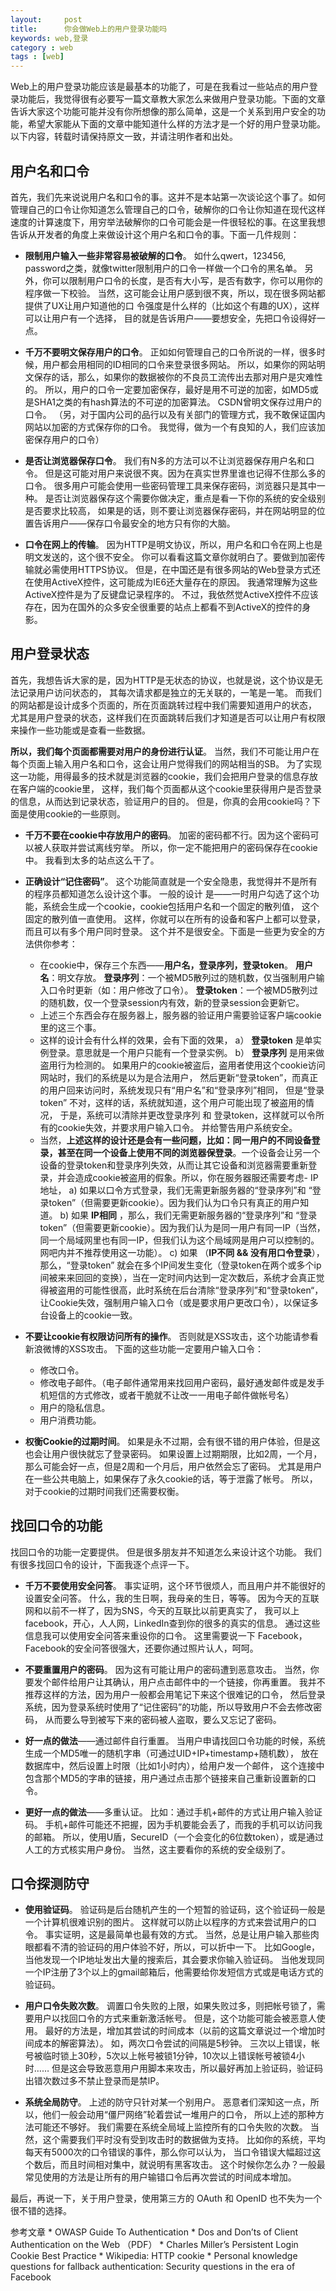 ```yaml
---
layout:     post
title:      你会做Web上的用户登录功能吗
keywords: web,登录
category : web
tags : [web]
---
```


<p>Web上的用户登录功能应该是最基本的功能了，可是在我看过一些站点的用户登录功能后，我觉得很有必要写一篇文章教大家怎么来做用户登录功能。下面的文章告诉大家这个功能可能并没有你所想像的那么简单，这是一个关系到用户安全的功能，希望大家能从下面的文章中能知道什么样的方法才是一个好的用户登录功能。以下内容，转载时请保持原文一致，并请注明作者和出处。</p>

<h2>用户名和口令</h2>

<p>首先，我们先来说说用户名和口令的事。这并不是本站第一次谈论这个事了。如何管理自己的口令让你知道怎么管理自己的口令，破解你的口令让你知道在现代这样速度的计算速度下，用穷举法破解你的口令可能会是一件很轻松的事。在这里我想告诉从开发者的角度上来做设计这个用户名和口令的事。下面一几件规则：</p>

<ul>
<li><p><strong>限制用户输入一些非常容易被破解的口令</strong>。
如什么qwert，123456, password之类，就像twitter限制用户的口令一样做一个口令的黑名单。
另外，你可以限制用户口令的长度，是否有大小写，是否有数字，你可以用你的程序做一下校验。
当然，这可能会让用户感到很不爽，所以，现在很多网站都提供了UX让用户知道他的口
令强度是什么样的（比如这个有趣的UX），这样可以让用户有一个选择，
目的就是告诉用户——要想安全，先把口令设得好一点。</p></li>
<li><p><strong>千万不要明文保存用户的口令</strong>。
正如如何管理自己的口令所说的一样，很多时候，用户都会用相同的ID相同的口令来登录很多网站。
所以，如果你的网站明文保存的话，那么，如果你的数据被你的不良员工流传出去那对用户是灾难性的。
所以，用户的口令一定要加密保存，最好是用不可逆的加密，如MD5或是SHA1之类的有hash算法的不可逆的加密算法。
CSDN曾明文保存过用户的口令。
（另，对于国内公司的品行以及有关部门的管理方式，我不敢保证国内网站以加密的方式保存你的口令。
我觉得，做为一个有良知的人，我们应该加密保存用户的口令）</p></li>
<li><p><strong>是否让浏览器保存口令</strong>。
我们有N多的方法可以不让浏览器保存用户名和口令。
但是这可能对用户来说很不爽。因为在真实世界里谁也记得不住那么多的口令。
很多用户可能会使用一些密码管理工具来保存密码，浏览器只是其中一种。
是否让浏览器保存这个需要你做决定，重点是看一下你的系统的安全级别是否要求比较高，
如果是的话，则不要让浏览器保存密码，并在网站明显的位置告诉用户——保存口令最安全的地方只有你的大脑。</p></li>
<li><p><strong>口令在网上的传输</strong>。
因为HTTP是明文协议，所以，用户名和口令在网上也是明文发送的，这个很不安全。
你可以看看这篇文章你就明白了。要做到加密传输就必需使用HTTPS协议。
但是，在中国还是有很多网站的Web登录方式还在使用ActiveX控件，这可能成为IE6还大量存在的原因。
我通常理解为这些ActiveX控件是为了反键盘记录程序的。 
不过，我依然觉ActiveX控件不应该存在，因为在国外的众多安全很重要的站点上都看不到ActiveX的控件的身影。</p></li>
</ul><h2>用户登录状态</h2>

<p>首先，我想告诉大家的是，因为HTTP是无状态的协议，也就是说，这个协议是无法记录用户访问状态的，
其每次请求都是独立的无关联的，一笔是一笔。
而我们的网站都是设计成多个页面的，所在页面跳转过程中我们需要知道用户的状态，
尤其是用户登录的状态，这样我们在页面跳转后我们才知道是否可以让用户有权限来操作一些功能或是查看一些数据。</p>

<p><strong>所以，我们每个页面都需要对用户的身份进行认证</strong>。
当然，我们不可能让用户在每个页面上输入用户名和口令，这会让用户觉得我们的网站相当的SB。
为了实现这一功能，用得最多的技术就是浏览器的cookie，我们会把用户登录的信息存放在客户端的cookie里，
这样，我们每个页面都从这个cookie里获得用户是否登录的信息，从而达到记录状态，验证用户的目的。
但是，你真的会用cookie吗？下面是使用cookie的一些原则。</p>

<ul>
<li><p><strong>千万不要在cookie中存放用户的密码</strong>。
加密的密码都不行。因为这个密码可以被人获取并尝试离线穷举。
所以，你一定不能把用户的密码保存在cookie中。
我看到太多的站点这么干了。</p></li>
<li>
<p><strong>正确设计“记住密码”</strong>。
这个功能简直就是一个安全隐患，我觉得并不是所有的程序员都知道怎么设计这个事。
一般的设计 是——一时用户勾选了这个功能，系统会生成一个cookie，cookie包括用户名和一个固定的散列值，
这个固定的散列值一直使用。
这样，你就可以在所有的设备和客户上都可以登录，而且可以有多个用户同时登录。
这个并不是很安全。下面是一些更为安全的方法供你参考：</p>

<ul>
<li> 在cookie中，保存三个东西——<strong>用户名，登录序列，登录token</strong>。
<strong>用户名</strong>：明文存放。
<strong>登录序列</strong>：一个被MD5散列过的随机数，仅当强制用户输入口令时更新（如：用户修改了口令）。
<strong>登录token</strong>：一个被MD5散列过的随机数，仅一个登录session内有效，新的登录session会更新它。</li>
<li> 上述三个东西会存在服务器上，服务器的验证用户需要验证客户端cookie里的这三个事。</li>
<li> 这样的设计会有什么样的效果，会有下面的效果，
a） <strong>登录token</strong> 是单实例登录。意思就是一个用户只能有一个登录实例。
b） <strong>登录序列</strong> 是用来做盗用行为检测的。
    如果用户的cookie被盗后，盗用者使用这个cookie访问网站时，我们的系统是以为是合法用户，
    然后更新“登录token”，而真正的用户回来访问时，系统发现只有“用户名”和“登录序列”相同，
    但是“登录token” 不对，这样的话，系统就知道，这个用户可能出现了被盗用的情况，
    于是，系统可以清除并更改登录序列 和 登录token，这样就可以令所有的cookie失效，并要求用户输入口令。
    并给警告用户系统安全。</li>
<li> 当然，<strong>上述这样的设计还是会有一些问题，比如：同一用户的不同设备登录，甚至在同一个设备上使用不同的浏览器保登录</strong>。一个设备会让另一个设备的登录token和登录序列失效，从而让其它设备和浏览器需要重新登录，并会造成cookie被盗用的假象。所以，你在服务器服还需要考虑- IP 地址，
a) 如果以口令方式登录，我们无需更新服务器的“登录序列”和 “登录token”（但需要更新cookie）。因为我们认为口令只有真正的用户知道。
b) 如果 <strong>IP相同</strong> ，那么，我们无需更新服务器的“登录序列”和 “登录token”（但需要更新cookie）。因为我们认为是同一用户有同一IP（当然，同一个局域网里也有同一IP，但我们认为这个局域网是用户可以控制的。网吧内并不推荐使用这一功能）。
c) 如果 （<strong>IP不同 &amp;&amp; 没有用口令登录</strong>），那么，“登录token” 就会在多个IP间发生变化（登录token在两个或多个ip间被来来回回的变换），当在一定时间内达到一定次数后，系统才会真正觉得被盗用的可能性很高，此时系统在后台清除“登录序列”和“登录token“，让Cookie失效，强制用户输入口令（或是要求用户更改口令），以保证多台设备上的cookie一致。</li>
</ul>
</li>
<li>
<p><strong>不要让cookie有权限访问所有的操作</strong>。
否则就是XSS攻击，这个功能请参看新浪微博的XSS攻击。
下面的这些功能一定要用户输入口令：</p>

<ul>
<li> 修改口令。</li>
<li> 修改电子邮件。（电子邮件通常用来找回用户密码，最好通发邮件或是发手机短信的方式修改，或者干脆就不让改一一用电子邮件做帐号名）</li>
<li> 用户的隐私信息。</li>
<li> 用户消费功能。</li>
</ul>
</li>
<li><p><strong>权衡Cookie的过期时间</strong>。
如果是永不过期，会有很不错的用户体验，但是这也会让用户很快就忘了登录密码。
如果设置上过期期限，比如2周，一个月，那么可能会好一点，但是2周和一个月后，用户依然会忘了密码。
尤其是用户在一些公共电脑上，如果保存了永久cookie的话，等于泄露了帐号。
所以，对于cookie的过期时间我们还需要权衡。</p></li>
</ul><h2>找回口令的功能</h2>

<p>找回口令的功能一定要提供。
但是很多朋友并不知道怎么来设计这个功能。
我们有很多找回口令的设计，下面我逐个点评一下。</p>

<ul>
<li><p><strong>千万不要使用安全问答</strong>。
事实证明，这个环节很烦人，而且用户并不能很好的设置安全问答。
什么，我的生日啊，我母亲的生日，等等。
因为今天的互联网和以前不一样了，因为SNS，今天的互联比以前更真实了，
我可以上facebook，开心，人人网，LinkedIn查到你的很多的真实的信息。
通过这些信息我可以使用安全问答来重设你的口令。 
这里需要说一下 Facebook，Facebook的安全问答很强大，还要你通过照片认人，呵呵。</p></li>
<li><p><strong>不要重置用户的密码</strong>。
因为这有可能让用户的密码遭到恶意攻击。
当然，你要发个邮件给用户让其确认，用户点击邮件中的一个链接，你再重置。
我并不推荐这样的方法，因为用户一般都会用笔记下来这个很难记的口令，
然后登录系统，因为登录系统时使用了“记住密码”的功能，所以导致用户不会去修改密码，
从而要么导到被写下来的密码被人盗取，要么又忘记了密码。</p></li>
<li><p><strong>好一点的做法</strong>——通过邮件自行重置。
当用户申请找回口令功能的时候，系统生成一个MD5唯一的随机字串（可通过UID+IP+timestamp+随机数），
放在数据库中，然后设置上时限（比如1小时内），给用户发一个邮件，
这个连接中包含那个MD5的字串的链接，用户通过点击那个链接来自己重新设置新的口令。</p></li>
<li><p><strong>更好一点的做法</strong>——多重认证。
比如：通过手机+邮件的方式让用户输入验证码。
手机+邮件可能还不把握，因为手机要能会丢了，而我的手机可以访问我的邮箱。
所以，使用U盾，SecureID（一个会变化的6位数token），或是通过人工的方式核实用户身份。
当然，这主要看你的系统的安全级别了。</p></li>
</ul><h2>口令探测防守</h2>

<ul>
<li><p><strong>使用验证码</strong>。
验证码是后台随机产生的一个短暂的验证码，这个验证码一般是一个计算机很难识别的图片。
这样就可以防止以程序的方式来尝试用户的口令。
事实证明，这是最简单也最有效的方式。
当然，总是让用户输入那些肉眼都看不清的验证码的用户体验不好，所以，可以折中一下。
比如Google，当他发现一个IP地址发出大量的搜索后，其会要求你输入验证码。
当他发现同一个IP注册了3个以上的gmail邮箱后，他需要给你发短信方式或是电话方式的验证码。</p></li>
<li><p><strong>用户口令失败次数</strong>。
调置口令失败的上限，如果失败过多，则把帐号锁了，需要用户以找回口令的方式来重新激活帐号。
但是，这个功能可能会被恶意人使用。
最好的方法是，增加其尝试的时间成本（以前的这篇文章说过一个增加时间成本的解密算法）。
如，两次口令尝试的间隔是5秒钟。
三次以上错误，帐号被临时锁上30秒，5次以上帐号被锁1分钟，10次以上错误帐号被锁4小时……
但是这会导致恶意用户用脚本来攻击，所以最好再加上验证码，验证码出错次数过多不禁止登录而是禁lP。</p></li>
<li><p><strong>系统全局防守</strong>。
上述的防守只针对某一个别用户。
恶意者们深知这一点，所以，他们一般会动用“僵尸网络”轮着尝试一堆用户的口令，
所以上述的那种方法可能还不够好。
我们需要在系统全局域上监控所有的口令失败的次数。
当然，这个需要我们平时没有受到攻击时的数据做为支持。
比如你的系统，平均每天有5000次的口令错误的事件，那么你可以认为，
当口令错误大幅超过这个数后，而且时间相对集中，就说明有黑客攻击。
这个时候你怎么办？一般最常见使用的方法是让所有的用户输错口令后再次尝试的时间成本增加。</p></li>
</ul><p>最后，再说一下，关于用户登录，使用第三方的 OAuth 和 OpenID 也不失为一个很不错的选择。</p>

<p>参考文章
* OWASP Guide To Authentication
* Dos and Don’ts of Client Authentication on the Web （PDF）
* Charles Miller’s Persistent Login Cookie Best Practice
* Wikipedia: HTTP cookie
* Personal knowledge questions for fallback authentication: Security questions in the era of Facebook </p>